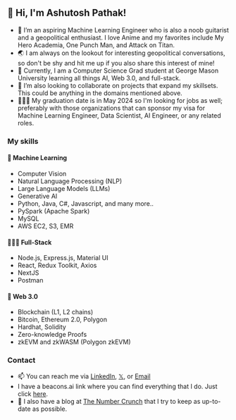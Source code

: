 ## 👋 Hi, I'm Ashutosh Pathak!
- 👀 I’m an aspiring Machine Learning Engineer who is also a noob guitarist and a geopolitical enthusiast. I love Anime and my favorites include My Hero Academia, One Punch Man, and Attack on Titan.
- 🌏 I am always on the lookout for interesting geopolitical conversations, so don't be shy and hit me up if you also share this interest of mine!
- 🌱 Currently, I am a Computer Science Grad student at George Mason University learning all things AI, Web 3.0, and full-stack.
- 💞️ I’m also looking to collaborate on projects that expand my skillsets. This could be anything in the domains mentioned above.
- 👨🏽‍🎓 My graduation date is in May 2024 so I'm looking for jobs as well; preferably with those organizations that can sponsor my visa for Machine Learning Engineer, Data Scientist, AI Engineer, or any related roles.
  
### My skills
#### 🤖 Machine Learning
- Computer Vision
- Natural Language Processing (NLP)
- Large Language Models (LLMs)
- Generative AI
- Python, Java, C#, Javascript, and many more..
- PySpark (Apache Spark)
- MySQL
- AWS EC2, S3, EMR
  
#### 👨🏽‍💻 Full-Stack
- Node.js, Express.js, Material UI
- React, Redux Toolkit, Axios
- NextJS
- Postman
  
#### 🔗 Web 3.0
- Blockchain (L1, L2 chains)
- Bitcoin, Ethereum 2.0, Polygon
- Hardhat, Solidity
- Zero-knowledge Proofs
- zkEVM and zkWASM (Polygon zkEVM)

### Contact
- 📫 You can reach me via [LinkedIn](https://www.linkedin.com/in/pathak-ash/), [𝕏](https://twitter.com/4shutoshPathak), or [Email](ashutoshpathak@thenumbercrunch.com)
- I have a beacons.ai link where you can find everything that I do. Just click [here](beacons.ai/ashutosh_pathak).
- 📝 I also have a blog at [The Number Crunch](https://thenumbercrunch.com/) that I try to keep as up-to-date as possible.

<!---
pathak-ashutosh/pathak-ashutosh is a ✨ special ✨ repository because its `README.md` (this file) appears on your GitHub profile.
You can click the Preview link to take a look at your changes.
--->
